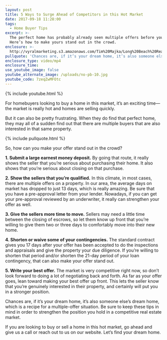 ```yaml
---
layout: post
title: 5 Ways to Surge Ahead of Competitors in this Hot Market
date: 2017-09-18 11:28:00
tags:
  - Home Buyer Tips
excerpt: >-
  The perfect home has probably already seen multiple offers before yours.
  Here’s how to make yours stand out in the crowd.
enclosure: >-
  http://vyralmarketing.s3.amazonaws.com/Tim%20Majka/Long%20Beach%20Real%20Estate%20Agent-%205%20Ways%20to%20Surge%20Ahead%20of%20Competitors%20in%20this%20Hot%20Market.mp4
pullquote: 'Chances are, if it’s your dream home, it’s also someone else’s dream home.'
enclosure_type: video/mp4
enclosure_time:
use_youtube_image: false
youtube_alternate_image: /uploads/no-pb-10.jpg
youtube_code: 7zeqZwMFOtc
---
```



{% include youtube.html %}

For homebuyers looking to buy a home in this market, it’s an exciting time—the market is really hot and homes are selling quickly.

But it can also be pretty frustrating. When they do find that perfect home, they may all of a sudden find out that there are multiple buyers that are also interested in that same property.

{% include pullquote.html %}

So, how can you make your offer stand out in the crowd?

**1. Submit a large earnest money deposit.** By going that route, it really shows the seller that you’re serious about purchasing their home. It also shows that you’re serious about closing on that purchase.

**2. Show the sellers that you’re qualified.** In this climate, in most cases, there are multiple offers on a property. In our area, the average days on market has dropped to just 13 days, which is really amazing. Be sure that you have a pre-approval letter from your lender. Nowadays, if you can get your pre-approval reviewed by an underwriter, it really can strengthen your offer as well.

**3. Give the sellers more time to move.** Sellers may need a little time between the closing of escrows, so let them know up front that you’re willing to give them two or three days to comfortably move into their new home.

**4. Shorten or waive some of your contingencies.** The standard contract gives you 17 days after your offer has been accepted to do the inspections and appraisals and give the property your due diligence. If you’re willing to shorten that period and/or shorten the 21-day period of your loan contingency, that can also make your offer stand out.

**5. Write your best offer.** The market is very competitive right now, so don’t look forward to doing a lot of negotiating back and forth. As far as your offer goes, lean toward making your best offer up front. This lets the seller know that you’re genuinely interested in their property, and certainly will put you in a stronger position.

Chances are, if it’s your dream home, it’s also someone else’s dream home, which is a recipe for a multiple-offer situation. Be sure to keep these tips in mind in order to strengthen the position you hold in a competitive real estate market.

If you are looking to buy or sell a home in this hot market, go ahead and give us a call or reach out to us on our website. Let’s find your dream home.